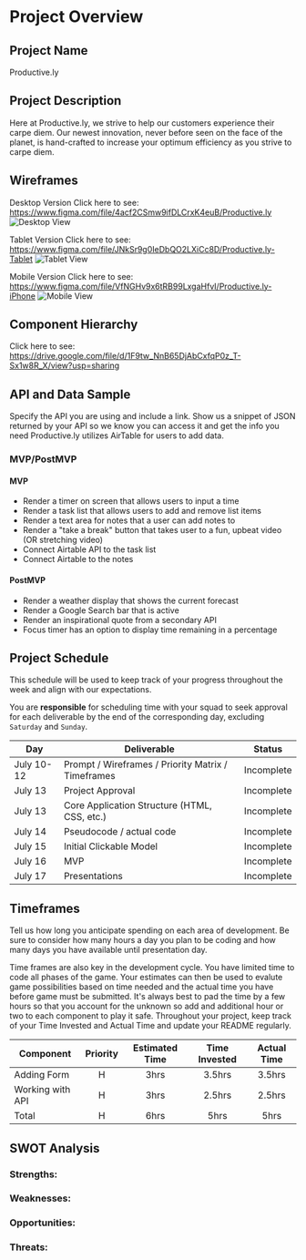 # Project Overview

## Project Name

Productive.ly

## Project Description

Here at Productive.ly, we strive to help our customers experience their carpe diem. Our newest innovation, never before seen on the face of the planet, is hand-crafted to increase your optimum efficiency as you strive to carpe diem.

## Wireframes

Desktop Version
Click here to see: https://www.figma.com/file/4acf2CSmw9ifDLCrxK4euB/Productive.ly
![Desktop View](https://www.figma.com/file/4acf2CSmw9ifDLCrxK4euB/Productive.ly)

Tablet Version
Click here to see: https://www.figma.com/file/JNkSr9g0IeDbQO2LXiCc8D/Productive.ly-Tablet
![Tablet View](https://www.figma.com/file/JNkSr9g0IeDbQO2LXiCc8D/Productive.ly-Tablet)

Mobile Version
Click here to see: https://www.figma.com/file/VfNGHv9x6tRB99LxgaHfvI/Productive.ly-iPhone
![Mobile View](https://www.figma.com/file/VfNGHv9x6tRB99LxgaHfvI/Productive.ly-iPhone)

## Component Hierarchy

Click here to see: https://drive.google.com/file/d/1F9tw_NnB65DjAbCxfqP0z_T-Sx1w8R_X/view?usp=sharing

## API and Data Sample

Specify the API you are using and include a link. Show us a snippet of JSON returned by your API so we know you can access it and get the info you need
Productive.ly utilizes AirTable for users to add data.

### MVP/PostMVP

#### MVP

- Render a timer on screen that allows users to input a time
- Render a task list that allows users to add and remove list items
- Render a text area for notes that a user can add notes to
- Render a "take a break" button that takes user to a fun, upbeat video (OR stretching video)
- Connect Airtable API to the task list
- Connect Airtable to the notes

#### PostMVP

- Render a weather display that shows the current forecast
- Render a Google Search bar that is active
- Render an inspirational quote from a secondary API
- Focus timer has an option to display time remaining in a percentage

## Project Schedule

This schedule will be used to keep track of your progress throughout the week and align with our expectations.

You are **responsible** for scheduling time with your squad to seek approval for each deliverable by the end of the corresponding day, excluding `Saturday` and `Sunday`.

| Day        | Deliverable                                        | Status     |
| ---------- | -------------------------------------------------- | ---------- |
| July 10-12 | Prompt / Wireframes / Priority Matrix / Timeframes | Incomplete |
| July 13    | Project Approval                                   | Incomplete |
| July 13    | Core Application Structure (HTML, CSS, etc.)       | Incomplete |
| July 14    | Pseudocode / actual code                           | Incomplete |
| July 15    | Initial Clickable Model                            | Incomplete |
| July 16    | MVP                                                | Incomplete |
| July 17    | Presentations                                      | Incomplete |

## Timeframes

Tell us how long you anticipate spending on each area of development. Be sure to consider how many hours a day you plan to be coding and how many days you have available until presentation day.

Time frames are also key in the development cycle. You have limited time to code all phases of the game. Your estimates can then be used to evalute game possibilities based on time needed and the actual time you have before game must be submitted. It's always best to pad the time by a few hours so that you account for the unknown so add and additional hour or two to each component to play it safe. Throughout your project, keep track of your Time Invested and Actual Time and update your README regularly.

| Component        | Priority | Estimated Time | Time Invested | Actual Time |
| ---------------- | :------: | :------------: | :-----------: | :---------: |
| Adding Form      |    H     |      3hrs      |    3.5hrs     |   3.5hrs    |
| Working with API |    H     |      3hrs      |    2.5hrs     |   2.5hrs    |
| Total            |    H     |      6hrs      |     5hrs      |    5hrs     |

## SWOT Analysis

### Strengths:

### Weaknesses:

### Opportunities:

### Threats:
